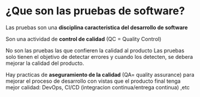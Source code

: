 
# ¿Que son las pruebas de software?
Las pruebas son una **disciplina caracteristica del desarrollo de software**

Son una actividad de **control de calidad**
(QC = Quality Control)

No son las pruebas las que confieren la calidad al producto
Las pruebas solo tienen el objetivo de detectar errores y cuando los detecten, se debera mejorar la calidad del producto.

Hay practicas de **aseguramiento de la calidad** (QA= quality assurance) para mejorar el proceso de desarrollo con vistas que el producto final tenga mejor calidad: DevOps, CI/CD (integracion continua/entrega continua) ,etc


